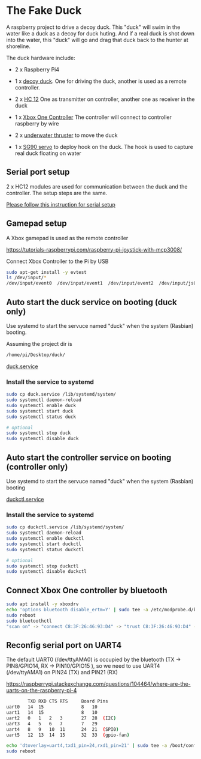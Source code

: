# The Fake Duck
A raspberry project to drive a decoy duck. This "duck" will swim in the water like a duck as a decoy for duck huting. And if a real duck is shot down into the water, this "duck" will go and drag that duck back to the hunter at shoreline.


The duck hardware include:

- 2 x Raspberry Pi4

- 1 x [decoy duck](https://www.amazon.com/Decoys-Greenhead-Hunting-Plastic-Mallards/dp/B06XD85JWG/ref=sxin_13_pa_sp_search_thematic_sspa?cv_ct_cx=decoy+duck&keywords=decoy+duck&pd_rd_i=B06XD85JWG&pd_rd_r=fe9312dc-9279-4a5b-a99f-ccb52ab1fabf&pd_rd_w=0OXyX&pd_rd_wg=A4RHo&pf_rd_p=01ca3faa-aa5d-4f59-b840-a9a939665a91&pf_rd_r=742QMEWFJ92DEBQDXZFW&qid=1639210675&sr=1-1-a73d1c8c-2fd2-4f19-aa41-2df022bcb241-spons&psc=1&spLa=ZW5jcnlwdGVkUXVhbGlmaWVyPUFEOTJPOUJYWUs1TDgmZW5jcnlwdGVkSWQ9QTA3NDAwOTgzUVBVWlBOMDM1Sk1DJmVuY3J5cHRlZEFkSWQ9QTAzMjAzNTczUFpOS0lPQlI3OUYmd2lkZ2V0TmFtZT1zcF9zZWFyY2hfdGhlbWF0aWMmYWN0aW9uPWNsaWNrUmVkaXJlY3QmZG9Ob3RMb2dDbGljaz10cnVl). One for driving the duck, another is used as a remote controller.

- 2 x [HC 12](https://www.amazon.com/DAOKI-Wireless-Replace-Bluetooth-Antenna/dp/B07YKJ4LVF/ref=sr_1_3?crid=26M8YE5RDA7B3&keywords=hc12+module&qid=1639210037&sprefix=HC12+mo%2Caps%2C201&sr=8-3)
One as transmitter on controller, another one as receiver in the duck

- 1 x [Xbox One Controller](https://www.amazon.com/Xbox-Core-Controller-Robot-White-one/dp/B08DF26MXW/ref=sr_1_2?keywords=Xbox+One+Controller&qid=1639210153&sr=8-2)
The controller will connect to controller raspberry by wire

- 2 x [underwater thruster](https://www.amazon.com/LICHIFIT-Underwater-Propeller-Submarine-Accessories/dp/B07WY4MDYZ/ref=sr_1_10?keywords=waterproof+motor+CW+CCW&qid=1639210804&s=sporting-goods&sr=1-10-catcorr)
to move the duck

- 1 x [SG90 servo](https://www.amazon.com/Micro-Servos-Helicopter-Airplane-Controls/dp/B07MLR1498/ref=sr_1_3?crid=1UR26RCWCHGDK&keywords=sg90+servo&qid=1639211302&sprefix=SG90+se%2Caps%2C229&sr=8-3)
to deploy hook on the duck. The hook is used to capture real duck floating on water

## Serial port setup

2 x HC12 modules are used for communication between the duck and the controller. The setup steps are the same.

[Please follow this instruction for serial setup](serial.md#section)


## Gamepad setup

A Xbox gamepad is used as the remote controller

https://tutorials-raspberrypi.com/raspberry-pi-joystick-with-mcp3008/

Connect Xbox Controller to the Pi by USB

```bash
sudo apt-get install -y evtest
ls /dev/input/*
/dev/input/event0  /dev/input/event1  /dev/input/event2  /dev/input/js0  /dev/input/mice
```

## Auto start the duck service on booting (duck only)
Use systemd to start the servuce named "duck" when the system (Rasbian) booting.

Assuming the project dir is

```bash
/home/pi/Desktop/duck/
```


[duck.service](./duck.service)

### Install the service to systemd

```bash
sudo cp duck.service /lib/systemd/system/
sudo systemctl daemon-reload
sudo systemctl enable duck
sudo systemctl start duck
sudo systemctl status duck

# optional
sudo systemctl stop duck
sudo systemctl disable duck
```

## Auto start the controller service on booting (controller only)
Use systemd to start the servuce named "duck" when the system (Rasbian) booting

[duckctl.service](./duckctl.service)


### Install the service to systemd

```bash
sudo cp duckctl.service /lib/systemd/system/
sudo systemctl daemon-reload
sudo systemctl enable duckctl
sudo systemctl start duckctl
sudo systemctl status duckctl

# optional
sudo systemctl stop duckctl
sudo systemctl disable duckctl
```

## Connect Xbox One controller by bluetooth

```bash
sudo apt install -y xboxdrv
echo 'options bluetooth disable_ertm=Y' | sudo tee -a /etc/modprobe.d/bluetooth.conf
sudo reboot
sudo bluetoothctl
"scan on" -> "connect C8:3F:26:46:93:D4" -> "trust C8:3F:26:46:93:D4" -> Ctrl+d
```

## Reconfig serial port on UART4

The default UART0 (/dev/ttyAMA0) is occupied by the bluetooth (TX -> PIN8/GPIO14, RX -> PIN10/GPIO15 ), so we need to use UART4 (/dev/ttyAMA1) on PIN24 (TX) and PIN21 (RX)


https://raspberrypi.stackexchange.com/questions/104464/where-are-the-uarts-on-the-raspberry-pi-4

```bash
        TXD RXD CTS RTS     Board Pins
uart0   14  15              8   10
uart1   14  15              8   10
uart2   0   1   2   3       27  28  (I2C)
uart3   4   5   6   7       7   29
uart4   8   9   10  11      24  21  (SPI0)
uart5   12  13  14  15      32  33  (gpio-fan)
```

```bash
echo 'dtoverlay=uart4,txd1_pin=24,rxd1_pin=21' | sudo tee -a /boot/config.txt
sudo reboot
```
